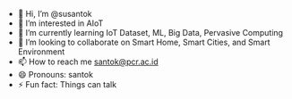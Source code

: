 - 👋 Hi, I’m @susantok
- 👀 I’m interested in AIoT
- 🌱 I’m currently learning IoT Dataset, ML, Big Data, Pervasive Computing
- 💞️ I’m looking to collaborate on Smart Home, Smart Cities, and Smart Environment
- 📫 How to reach me santok@pcr.ac.id
- 😄 Pronouns: santok
- ⚡ Fun fact: Things can talk

<!---
susantok/susantok is a ✨ special ✨ repository because its `README.md` (this file) appears on your GitHub profile.
You can click the Preview link to take a look at your changes.
--->
